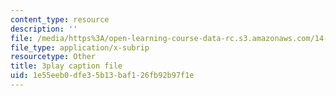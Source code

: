 ```yaml
---
content_type: resource
description: ''
file: /media/https%3A/open-learning-course-data-rc.s3.amazonaws.com/14-01sc-principles-of-microeconomics-fall-2011/1e55eeb0dfe35b13baf126fb92b97f1e_35QyfmSFTZw.vtt
file_type: application/x-subrip
resourcetype: Other
title: 3play caption file
uid: 1e55eeb0-dfe3-5b13-baf1-26fb92b97f1e
---
```

